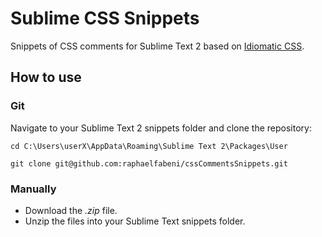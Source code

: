 # Sublime CSS Snippets

Snippets of CSS comments for Sublime Text 2 based on [Idiomatic CSS](https://github.com/necolas/idiomatic-css).

## How to use

### Git

Navigate to your Sublime Text 2 snippets folder and clone the repository:

`cd C:\Users\userX\AppData\Roaming\Sublime Text 2\Packages\User`

`git clone git@github.com:raphaelfabeni/cssCommentsSnippets.git`

### Manually

- Download the *.zip* file.
- Unzip the files into your Sublime Text snippets folder.



